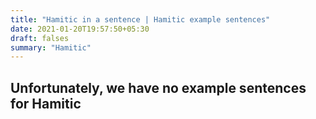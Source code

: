 ```yaml
---
title: "Hamitic in a sentence | Hamitic example sentences"
date: 2021-01-20T19:57:50+05:30
draft: falses
summary: "Hamitic"
---
```

## Unfortunately, we have no example sentences for Hamitic                 
